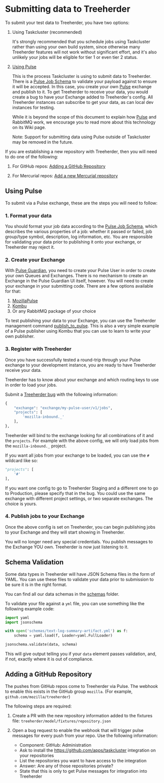 # Submitting data to Treeherder

To submit your test data to Treeherder, you have two options:

1. Using Taskcluster (recommended)

   It's strongly recommended that you schedule jobs using Taskcluster rather
   than using your own build system, since otherwise many Treeherder features
   will not work without significant effort, and it's also unlikely your jobs
   will be eligible for tier 1 or even tier 2 status.

2. [Using Pulse](#using-pulse)

   This is the process Taskcluster is using to submit data to Treeherder.
   There is a [Pulse Job Schema] to validate your payload against to ensure it will
   be accepted. In this case, you create your own [Pulse] exchange and publish
   to it. To get Treeherder to receive your data, you would create a bug to
   have your Exchange added to Treeherder's config. All Treeherder instances
   can subscribe to get your data, as can local dev instances for testing.

   While it is beyond the scope of this document to explain how [Pulse] and
   RabbitMQ work, we encourage you to read more about this technology on
   its Wiki page.

   Note: Support for submitting data using Pulse outside of Taskcluster may
   be removed in the future.

If you are establishing a new repository with Treeherder, then you will need to
do one of the following:

1. For GitHub repos: [Adding a GitHub Repository](#adding-a-github-repository)

2. For Mercurial repos: [Add a new Mercurial repository](common_tasks.md#add-a-new-mercurial-repository)

## Using Pulse

To submit via a Pulse exchange, these are the steps you will need to follow:

### 1. Format your data

You should format your job data according to the [Pulse Job Schema],
which describes the various properties of a job: whether it passed or failed,
job group/type symbol, description, log information, etc.
You are responsible for validating your data prior to publishing it onto your
exchange, or Treeherder may reject it.

### 2. Create your Exchange

With [Pulse Guardian], you need to create your Pulse User in order to
create your own Queues and Exchanges. There is no mechanism to create an
Exchange in the Pulse Guardian UI itself, however. You will need to create
your exchange in your submitting code. There are a few options available
for that:

1. [MozillaPulse]
2. [Kombu]
3. Or any RabbitMQ package of your choice

To test publishing your data to your Exchange, you can use the Treeherder
management command [publish_to_pulse]. This is also a very simple example
of a Pulse publisher using Kombu that you can use to learn to write your own
publisher.

### 3. Register with Treeherder

Once you have successfully tested a round-trip through your Pulse exchange to
your development instance, you are ready to have Treeherder receive your data.

Treeherder has to know about your exchange and which routing keys to use in
order to load your jobs.

Submit a [Treeherder bug] with the following information:

```python
{
    "exchange": "exchange/my-pulse-user/v1/jobs",
    "projects": [
        'mozilla-inbound._'
    ],
},
```

Treeherder will bind to the exchange looking for all combinations of it and the
`projects`. For example with the above config, we will only load jobs from
the `mozilla-inbound._` project.

If you want all jobs from your exchange to be loaded, you can use the `#`
wildcard like so:

```python
"projects": [
    '#'
],
```

If you want one config to go to Treeherder Staging and a different one to go
to Production, please specify that in the bug. You could use the same exchange
with different project settings, or two separate exchanges. The choice is
yours.

### 4. Publish jobs to your Exchange

Once the above config is set on Treeherder, you can begin publishing jobs
to your Exchange and they will start showing in Treeherder.

You will no longer need any special credentials. You publish messages to the
Exchange YOU own. Treeherder is now just listening to it.

## Schema Validation

Some data types in Treeherder will have JSON Schema files in the form of YAML.
You can use these files to validate your data prior to submission to be sure
it is in the right format.

You can find all our data schemas in the [schemas] folder.

To validate your file against a `yml` file, you can use something like the
following example code:

```python
import yaml
import jsonschema

with open('schemas/text-log-summary-artifact.yml') as f:
    schema = yaml.load(f, Loader=yaml.FullLoader)

jsonschema.validate(data, schema)
```

This will give output telling you if your `data` element passes validation,
and, if not, exactly where it is out of compliance.

[schemas]: https://github.com/mozilla/treeherder/tree/master/schemas

## Adding a GitHub Repository

The pushes from GitHub repos come to Treeherder via Pulse. The webhook to enable
this exists in the GitHub group `mozilla`. (For example, `github.com/mozilla/treeherder`)

The following steps are required:

1. Create a PR with the new repository information added to the fixtures file:
   `treeherder/model/fixtures/repository.json`

2. Open a bug request to enable the webhook that will trigger pulse messages for
   every push from your repo. Use the following information:

   - Component: GitHub: Administration
   - Ask to install the <https://github.com/apps/taskcluster> integration on your repositories
   - List the repositories you want to have access to the integration
   - Answer: Are any of those repositories private?
   - State that this is only to get Pulse messages for integration into Treeherder

[pulse guardian]: https://pulseguardian.mozilla.org/whats_pulse
[pulse]: https://wiki.mozilla.org/Auto-tools/Projects/Pulse
[pulse inspector]: https://tools.taskcluster.net/pulse-inspector/
[pulse job schema]: https://github.com/mozilla/treeherder/blob/master/schemas/pulse-job.yml
[treeherder bug]: https://bugzilla.mozilla.org/enter_bug.cgi?component=Treeherder:%20Data%20Ingestion&form_name=enter_bug&product=Tree%20Management
[mozillapulse]: https://pypi.python.org/pypi/MozillaPulse
[kombu]: https://pypi.python.org/pypi/kombu
[publish_to_pulse]: https://github.com/mozilla/treeherder/blob/master/treeherder/etl/management/commands/publish_to_pulse.py#L12-L12
